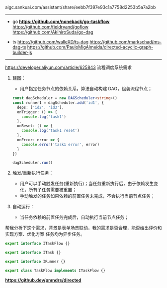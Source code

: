 aigc.sankuai.com/assistant/share/eebb7f397e93c1a7758d2253b5a7a2bb

---

- go
  **https://github.com/noneback/go-taskflow**
  https://github.com/fieldryand/goflow
  https://github.com/AkihiroSuda/go-dag

- ts
  https://github.com/walleXD/ts-dag
  https://github.com/markschad/ms-dag-ts
  https://github.com/PauloMigAlmeida/directed-acyclic-graph-builder-js

---

https://developer.aliyun.com/article/625843
流程调度系统需求

1. 建图：

   - 用户指定任务节点的依赖关系，算法自动构建 DAG，组装流程节点；

   ```ts
   const dagScheduler = new DAGScheduler<string>()
   const runner1 = dagScheduler.add('id1', {
     deps: ['id2', 'id3'],
     onTrigger: () => {
       console.log('task1')
     },
     onReset: () => {
       console.log('task1 reset')
     },
     onError: error => {
       console.error('task1 error', error)
     }
   })

   dagScheduler.run()
   ```

2. 触发/重新执行任务：

   - 用户可以手动触发任务(重新执行)；当任务重新执行后，由于依赖发生变化，所有子任务需要被重置；
   - 手动触发的任务如果依赖的前置任务未完成，不会执行当前节点任务；

3. 自动运行：
   - 当任务依赖的前置任务完成后，自动执行当前节点任务；

帮我分析下这个需求，背景是表单场景联动，我的需求是否合理，能否给出评价和实现方案、优化方案
任务均为异步任务。

```ts
export interface ITaskFlow {}

export interface ITask {}

export interface IRunner {}

export class TaskFlow implements ITaskFlow {}
```

**https://github.dev/pmndrs/directed**
